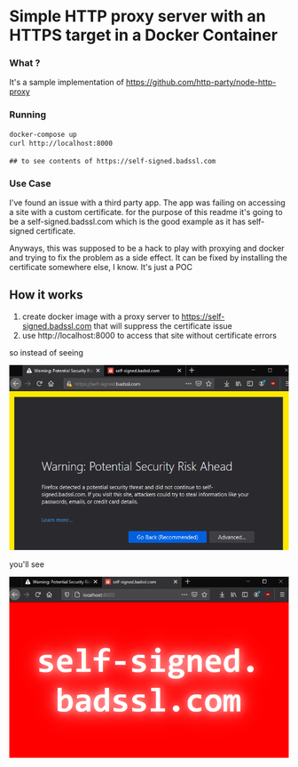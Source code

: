 # Simple HTTP proxy server with an HTTPS target in a Docker Container

### What ?

It's a sample implementation of https://github.com/http-party/node-http-proxy

### Running
```
docker-compose up
curl http://localhost:8000 

## to see contents of https://self-signed.badssl.com

```

### Use Case

I've found an issue with a third party app. The app was failing on accessing a
site with a custom certificate. 
for the purpose of this readme it's going to be a self-signed.badssl.com which is
the good example as it has self-signed certificate.

Anyways, this was supposed to be a hack to play with proxying and docker and trying
to fix the problem as a side effect. It can be fixed by installing the certificate 
somewhere else, I know. It's just a POC

## How it works

1. create docker image with a proxy server to https://self-signed.badssl.com that will
   suppress the certificate issue 
2. use http://localhost:8000 to access that site without certificate errors 

so instead of seeing 

![alt text](docs/img/img_1.png)

you'll see 

![alt text](docs/img/img_2.png)


